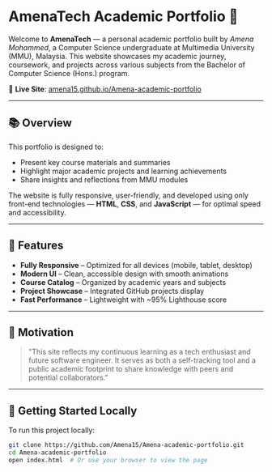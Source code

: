 
# AmenaTech Academic Portfolio 🌟

Welcome to **AmenaTech** — a personal academic portfolio built by *Amena Mohammed*, a Computer Science undergraduate at Multimedia University (MMU), Malaysia. This website showcases my academic journey, coursework, and projects across various subjects from the Bachelor of Computer Science (Hons.) program.

🔗 **Live Site**: [amena15.github.io/Amena-academic-portfolio](https://amena15.github.io/Amena-academic-portfolio)

---

## **📚 Overview**

This portfolio is designed to:

- Present key course materials and summaries
- Highlight major academic projects and learning achievements
- Share insights and reflections from MMU modules

The website is fully responsive, user-friendly, and developed using only front-end technologies — **HTML**, **CSS**, and **JavaScript** — for optimal speed and accessibility.

---

## **🚀 Features**

- **Fully Responsive** – Optimized for all devices (mobile, tablet, desktop)
- **Modern UI** – Clean, accessible design with smooth animations
- **Course Catalog** – Organized by academic years and subjects
- **Project Showcase** – Integrated GitHub projects display
- **Fast Performance** – Lightweight with ~95% Lighthouse score

---

## **🧠 Motivation**

> "This site reflects my continuous learning as a tech enthusiast and future software engineer. It serves as both a self-tracking tool and a public academic footprint to share knowledge with peers and potential collaborators."

---

## **📌 Getting Started Locally**

To run this project locally:

```bash
git clone https://github.com/Amena15/Amena-academic-portfolio.git
cd Amena-academic-portfolio
open index.html  # Or use your browser to view the page
```
